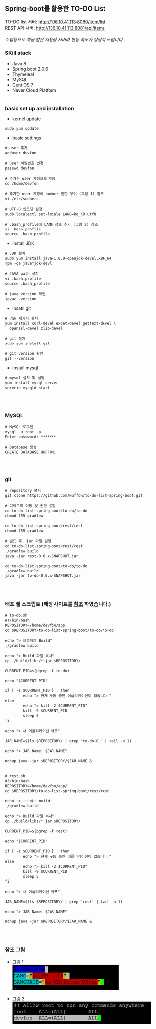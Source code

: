 ## Spring-boot를 활용한 TO-DO List
TO-DO list 서버: http://106.10.41.113:8080/item/list
<br>
REST API 서버: http://106.10.41.113:8081/api/items
<br><br>
_수업용으로 제공 받은 저용량 서버라 반응 속도가 상당히 느립니다.._
<br>

### SKill stack
- Java 8
- Spring boot 2.0.6
- Thymeleaf
- MySQL
- Cent OS 7
- Naver Cloud Platform
<br><br>

### basic set up and installation
- kernel update

```
sudo yum update
```

- basic settings

```
# user 추가
adduser devfon

# user 비밀번호 변경
passwd devfon

# 추가한 user 계정으로 이동
cd /home/devfon

# 추가한 user 계정에 sudoer 권한 부여 (그림 1) 참조
vi /etc/sudoers

# UTF-8 인코딩 설정
sudo localectl set-locale LANG=ko_KR.utf8

# .bash_profile에 LANG 정보 추가 (그림 2) 참조
vi .basn_profile 
source .bash_profile
```

- install JDK

```
# JDK 설치
sudo yum install java-1.8.0-openjdk-devel.x86_64
rpm -qa java*jdk-devl

# JAVA path 설정
vi .bash.profile
source .bash_profile

# java version 확인
javac -version

```

- insatll git

```
# 의존 패키지 설치
yum install curl-devel expat-devel gettext-devel \
  openssl-devel zlib-devel

# git 설치
sudo yum install git

# git version 확인
git --version

```

- install mysql

```
# mysql 설치 및 실행
yum install mysql-server
servcie mysqld start
```


<br><br>

### MySQL 
```
# MySQL 로그인
mysql -u root -p
Enter password: *******

# Database 생성
CREATE DATABASE HUFFON;
```
<br><br>

### git
```
# repository 복사
git clone https://github.com/Huffon/to-do-list-spring-boot.git

# 디렉토리 이동 및 권한 설정
cd to-do-list-spring-boot/to-do/to-do
chmod 755 gradlew

cd to-do-list-spring-boot/rest/rest
chmod 755 gradlew

# 빌드 후, jar 파일 실행
cd to-do-list-spring-boot/rest/rest
./gradlew build
java -jar rest-0.0.x-SNAPSHOT.jar

cd to-do-list-spring-boot/to-do/to-do
./gradlew build
java -jar to-do-0.0.x-SNAPSHOT.jar
```

<br><br>

### 배포 쉘 스크립트 (해당 사이트를 [참조](https://jojoldu.tistory.com/263) 하였습니다.)
```
# to-do.sh
#!/bin/bash
REPOSITORY=/home/devfon/app
cd $REPOSITORY/to-do-list-spring-boot/to-do/to-do

echo "> 프로젝트 Build"
./gradlew build

echo "> Build 파일 복사"
cp ./build/libs/*.jar $REPOSITORY/

CURRENT_PID=$(pgrep -f to-do)

echo "$CURRENT_PID"

if [ -z $CURRENT_PID ] ; then
        echo "> 현재 구동 중인 어플리케이션이 없습니다."
else
        echo "> kill -2 $CURRENT_PID"
        kill -9 $CURRENT_PID
        sleep 5
fi

echo "> 새 어플리케이션 배포"

JAR_NAME=$(ls $REPOSITORY/ | grep 'to-do-0.' | tail -n 1)

echo "> JAR Name: $JAR_NAME"

nohup java -jar $REPOSITORY/$JAR_NAME &


# rest.sh
#!/bin/bash
REPOSITORY=/home/devfon/app/
cd $REPOSITORY/to-do-list-spring-boot/rest/rest

echo "> 프로젝트 Build"
./gradlew build

echo "> Build 파일 복사"
cp ./build/libs/*.jar $REPOSITORY/

CURRENT_PID=$(pgrep -f rest)

echo "$CURRENT_PID"

if [ -z $CURRENT_PID ] ; then
        echo "> 현재 구동 중인 어플리케이션이 없습니다."
else
        echo "> kill -2 $CURRENT_PID"
        kill -9 $CURRENT_PID
        sleep 5
fi

echo "> 새 어플리케이션 배포"

JAR_NAME=$(ls $REPOSITORY/ | grep 'rest' | tail -n 1)

echo "> JAR Name: $JAR_NAME"

nohup java -jar $REPOSITORY/$JAR_NAME &
```


<br><br>

### 참조 그림
- 그림 1 <br>
![그림1](./images/lang.png)

- 그림 2 <br>
![그림2](./images/sudoer.png)

